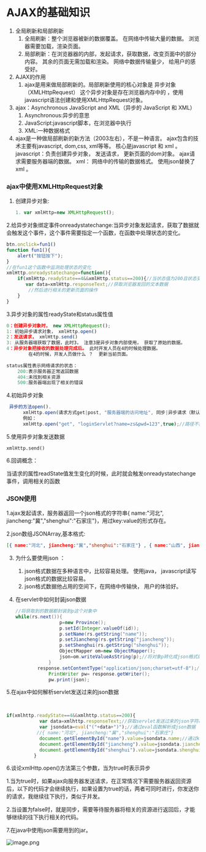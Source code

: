 

# AJAX的基础知识

1. 全局刷新和局部刷新
   1. 全局刷新：整个浏览器被新的数据覆盖。 在网络中传输大量的数据。 浏览器需要加载，渲染页面。
   2. 局部刷新：在浏览器器的内部，发起请求，获取数据，改变页面中的部分内容。
      其余的页面无需加载和渲染。 网络中数据传输量少， 给用户的感受好。
2. AJAX的作用
   1.  ajax是用来做局部刷新的。局部刷新使用的核心对象是 异步对象（XMLHttpRequest）
       这个异步对象是存在浏览器内存中的 ，使用javascript语法创建和使用XMLHttpRequest对象。
3. ajax：Asynchronous JavaScript and XML（异步的 JavaScript 和 XML）
   1. Asynchronous:异步的意思
   2. JavaScript:javascript脚本，在浏览器中执行
   3. XML:一种数据格式
4. ajax是一种做局部刷新的新方法（2003左右），不是一种语言。 ajax包含的技术主要有javascript,
    dom,css, xml等等。 核心是javascript 和 xml 。
    javascript：负责创建异步对象， 发送请求， 更新页面的dom对象。 ajax请求需要服务器端的数据。
    xml： 网络中的传输的数据格式。 使用json替换了xml 。

### ajax中使用XMLHttpRequest对象

1. 创建异步对象:

   ```javascript
   1. var xmlHttp=new XMLHttpRequest();
   ```

2.给异步对象绑定事件onreadystatechange:当异步对象发起请求，获取了数据就会触发这个事件，这个事件需要指定一个函数，在函数中处理状态的变化。

```javascript
btn.onclick=fun1()
function fun1(){
    alert("按钮按下");
}
//在fun1这个函数中监测处理状态的变化
xmlHttp.onreadystatechange=function(){
    if(xmlHttp.readyState==4&&xmlHttp.status==200){//当状态值为200且状态变化值为4时说明服务器正常返回数据
       var data=xmlHttp.responseText;//获取浏览器发回的文本数据
        //然后进行相关的更新页面的操作
    }
}
```

3.异步对象的属性readyState和status属性值

```javascript
0：创建异步对象时， new XMLHttpRequest();
1: 初始异步请求对象， xmlHttp.open()
2：发送请求， xmlHttp.send()
3: 从服务器端获取了数据，此时3， 注意3是异步对象内部使用， 获取了原始的数据。
4：异步对象把接收的数据处理完成后。 此时开发人员在4的时候处理数据。
	    在4的时候，开发人员做什么 ？  更新当前页面。
        
status属性表示网络请求的状态：
	200:表示服务器正常返回数据
    404:未找到相关资源
    500:服务器端出现了相关的错误
```

4.初始异步对象

```javascript
 异步的方法open().
	  xmlHttp.open(请求方式get|post, "服务器端的访问地址", 同步|异步请求（默认是true，异步请求）)
	  例如：
	  xmlHttp.open("get", "loginServlet?name=zs&pwd=123",true);//路径不需要加/
```

5.使用异步对象发送数据

```
xmlHttp.send()
```

6.回调概念：

​	当请求的属性readState值发生变化的时候，此时就会触发onreadystatechange事件，调用相关的函数

### JSON使用

1.ajax发起请求，服务器返回一个json格式的字符串{ name:"河北", jiancheng:"冀","shenghui":"石家庄"}，用过key:value的形式存在。

2.json数组JSONArray,基本格式:

```json
[{ name:"河北", jiancheng:"冀","shenghui":"石家庄"} , { name:"山西", jiancheng:"晋","shenghui":"太原"} ]
```

3. 为什么要使用json ：

   1. json格式数据在多种语言中，比较容易处理。 使用java， javascript读写json格式的数据比较容易。
   2. json格式数据他占用的空间下，在网络中传输快， 用户的体验好。

4. 在servlet中如何封装json数据

   ```java
   //将获取到的数据都封装到p这个对象中
   while(rs.next()){
                   p=new Province();
                   p.setId(Integer.valueOf(id));
                   p.setName(rs.getString("name"));
                   p.setJiancheng(rs.getString("jiancheng"));
                   p.setShenghui(rs.getString("shenghui"));
                   ObjectMapper om=new ObjectMapper();
                   json=om.writeValueAsString(p);//将对象p转化成json格式的字符串
               }
   		   response.setContentType("application/json;charset=utf-8");//设置浏览器接受数据的方式，这行代码表明接收的是json数据
               PrintWriter pw= response.getWriter();
               pw.print(json);
   ```

5.在ajax中如何解析servlet发送过来的json数据

​	

```javascript
if(xmlhttp.readyState==4&&xmlhttp.status==200){
            var data=xmlhttp.responseText;//获取servlet发送过来的json字符串
            var jsondata=eval("("+data+")");//通过eval函数解析成json数据
           //{ name:"河北", jiancheng:"冀","shenghui":"石家庄"}
            document.getElementById("name").value=jsondata.name;//通过key(name)，将value(河北)更新到相关的标签上
            document.getElementById("jiancheng").value=jsondata.jiancheng;
            document.getElementById("shenghui").value=jsondata.shenghui;
          }
```

6.谈论xmlHttp.open()方法第三个参数，当为true时表示异步

​	1.当为true时，如果ajax向服务器发送请求，在正常情况下需要服务器返回资源后，以下的代码才会继续执行，如果设置为true的话，两者可同时进行，你发送你的请求，我继续往下执行，类似于并发。

​	2.当设置为false时，就是同步，需要等待服务器将相关的资源进行返回后，才能够继续的往下执行相关的代码。

7.在java中使用json需要用到的jar。

![image.png](https://i.loli.net/2020/11/25/n9ZfpLSzGJ2uYC3.png)
